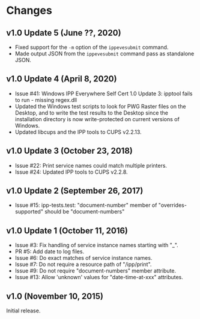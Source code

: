 # Changes

## v1.0 Update 5 (June ??, 2020)

- Fixed support for the `-m` option of the `ippevesubmit` command.
- Made output JSON from the `ippevesubmit` command pass as standalone JSON.


## v1.0 Update 4 (April 8, 2020)

- Issue #41: Windows IPP Everywhere Self Cert 1.0 Update 3: ipptool fails to
  run - missing regex.dll
- Updated the Windows test scripts to look for PWG Raster files on the Desktop,
  and to write the test results to the Desktop since the installation
  directory is now write-protected on current versions of Windows.
- Updated libcups and the IPP tools to CUPS v2.2.13.


## v1.0 Update 3 (October 23, 2018)

- Issue #22: Print service names could match multiple printers.
- Issue #24: Updated IPP tools to CUPS v2.2.8.


## v1.0 Update 2 (September 26, 2017)

- Issue #15: ipp-tests.test: "document-number" member of "overrides-supported"
  should be "document-numbers"


## v1.0 Update 1 (October 11, 2016)

- Issue #3: Fix handling of service instance names starting with "_".
- PR #5: Add date to log files.
- Issue #6: Do exact matches of service instance names.
- Issue #7: Do not require a resource path of "/ipp/print".
- Issue #9: Do not require "document-numbers" member attribute.
- Issue #13: Allow 'unknown' values for "date-time-at-xxx" attributes.


## v1.0 (November 10, 2015)

Initial release.
